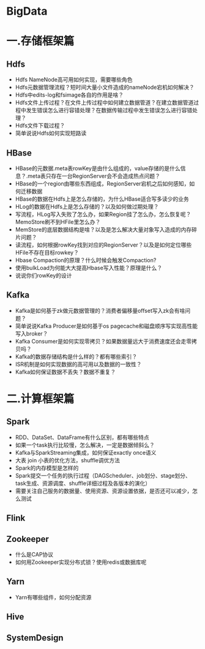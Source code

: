 # BigData

# 一.存储框架篇
## Hdfs
- Hdfs NameNode高可用如何实现，需要哪些角色
- Hdfs元数据管理流程？短时间大量小文件造成的nameNode宕机如何解决？
- Hdfs中edits-log和fsimage各自的作用是啥？
- Hdfs文件上传过程？在文件上传过程中如何建立数据管道？在建立数据管道过程中发生错误怎么进行容错处理？在数据传输过程中发生错误怎么进行容错处理？
- Hdfs文件下载过程？
- 简单说说Hdfs如何实现短路读

## HBase
- HBase的元数据.meta表rowKey是由什么组成的，value存储的是什么信息？.meta表只存在一台RegionServer会不会造成热点问题？
- HBase的一个region由哪些东西组成，RegionServer宕机之后如何感知，如何迁移数据
- HBase的数据在Hdfs上是怎么存储的，为什么HBase适合写多读少的业务
- HLog的数据在Hdfs上是怎么存储的？以及如何做过期处理？
- 写流程，HLog写入失败了怎么办，如果Region挂了怎么办，怎么恢复呢？MemoStore刷不到HFile里怎么办？
- MemStore的底层数据结构是啥？以及是怎么解决大量对象写入造成的内存碎片问题？
- 读流程，如何根据rowKey找到对应的RegionServer？以及是如何定位哪些HFile不存在目标rowkey？
- Hbase Compaction的原理？什么时候会触发Compaction?
- 使用bulkLoad为何能大大提高Hbase写入性能？原理是什么？
- 说说你们rowKey的设计


## Kafka
- Kafka是如何基于zk做元数据管理的？消费者偏移量offset写入zk会有啥问题？
- 简单说说Kafka Producer是如何基于os pagecache和磁盘顺序写实现高性能写入broker？
- Kafka Consumer是如何实现零拷贝？如果数据量远大于消费速度还会走零拷贝吗？
- Kafka的数据存储结构是什么样的？都有哪些索引？
- ISR机制是如何实现数据的高可用以及数据的一致性？
- Kafka如何保证数据不丢失？数据不重复？

# 二.计算框架篇
## Spark
- RDD、DataSet、DataFrame有什么区别，都有哪些特点
- 如果一个task执行比较慢，怎么解决，一定是数据倾斜么？
- Kafka与SparkStreaming集成，如何保证exactly once语义
- 大表 join 小表的优化方法，shuffle调优方法
- Spark的内存模型是怎样的
- Spark提交一个任务的执行过程（DAGScheduler、job划分、stage划分、task生成、资源调度、shuffle详细过程及各版本的演化）
- 需要关注自己服务的数据量、使用资源、资源设置依据，是否还可以减少，怎么测试
## Flink


## Zookeeper
- 什么是CAP协议
- 如何用Zookeeper实现分布式锁？使用redis或数据库呢

## Yarn
- Yarn有哪些组件，如何分配资源
## Hive
## SystemDesign
##
